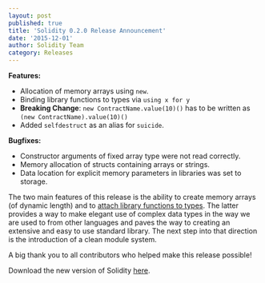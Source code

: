 ```yaml
---
layout: post
published: true
title: 'Solidity 0.2.0 Release Announcement'
date: '2015-12-01'
author: Solidity Team
category: Releases
---
```


**Features:**

- Allocation of memory arrays using `new`.
- Binding library functions to types via `using x for y`
- **Breaking Change**: `new ContractName.value(10)()` has to be written as
  `(new ContractName).value(10)()`
- Added `selfdestruct` as an alias for `suicide`.

**Bugfixes:**

- Constructor arguments of fixed array type were not read correctly.
- Memory allocation of structs containing arrays or strings.
- Data location for explicit memory parameters in libraries was set to storage.

The two main features of this release is the ability to create memory arrays (of
dynamic length) and to
[attach library functions to types](https://ethereum.github.io/solidity//docs/using-for/).
The latter provides a way to make elegant use of complex data types in the way
we are used to from other languages and paves the way to creating an extensive
and easy to use standard library. The next step into that direction is the
introduction of a clean module system.

A big thank you to all contributors who helped make this release possible!

Download the new version of Solidity
[here](https://github.com/ethereum/solidity/releases/tag/v0.2.0).
